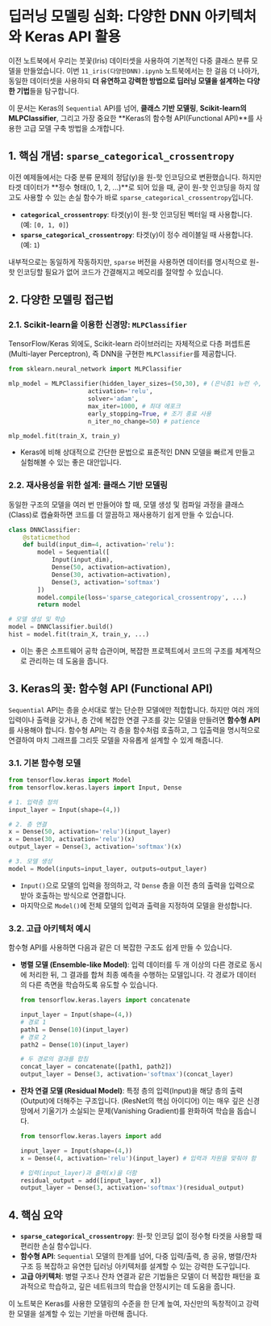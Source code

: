 # 딥러닝 모델링 심화: 다양한 DNN 아키텍처와 Keras API 활용

이전 노트북에서 우리는 붓꽃(Iris) 데이터셋을 사용하여 기본적인 다중 클래스 분류 모델을 만들었습니다. 이번 `11_iris(다양한DNN).ipynb` 노트북에서는 한 걸음 더 나아가, 동일한 데이터셋을 사용하되 **더 유연하고 강력한 방법으로 딥러닝 모델을 설계하는 다양한 기법**들을 탐구합니다.

이 문서는 Keras의 `Sequential` API를 넘어, **클래스 기반 모델링**, **Scikit-learn의 MLPClassifier**, 그리고 가장 중요한 **Keras의 함수형 API(Functional API)**를 사용한 고급 모델 구축 방법을 소개합니다.

## 1. 핵심 개념: `sparse_categorical_crossentropy`

이전 예제들에서는 다중 분류 문제의 정답(y)을 원-핫 인코딩으로 변환했습니다. 하지만 타겟 데이터가 **정수 형태(0, 1, 2, ...)**로 되어 있을 때, 굳이 원-핫 인코딩을 하지 않고도 사용할 수 있는 손실 함수가 바로 `sparse_categorical_crossentropy`입니다.

- **`categorical_crossentropy`**: 타겟(y)이 원-핫 인코딩된 벡터일 때 사용합니다. (예: `[0, 1, 0]`)
- **`sparse_categorical_crossentropy`**: 타겟(y)이 정수 레이블일 때 사용합니다. (예: `1`)

내부적으로는 동일하게 작동하지만, `sparse` 버전을 사용하면 데이터를 명시적으로 원-핫 인코딩할 필요가 없어 코드가 간결해지고 메모리를 절약할 수 있습니다.

## 2. 다양한 모델링 접근법

### 2.1. Scikit-learn을 이용한 신경망: `MLPClassifier`

TensorFlow/Keras 외에도, Scikit-learn 라이브러리는 자체적으로 다층 퍼셉트론(Multi-layer Perceptron), 즉 DNN을 구현한 `MLPClassifier`를 제공합니다.

```python
from sklearn.neural_network import MLPClassifier

mlp_model = MLPClassifier(hidden_layer_sizes=(50,30), # (은닉층1 뉴런 수, 은닉층2 뉴런 수)
                      activation='relu', 
                      solver='adam',
                      max_iter=1000, # 최대 에포크
                      early_stopping=True, # 조기 종료 사용
                      n_iter_no_change=50) # patience

mlp_model.fit(train_X, train_y)
```
- Keras에 비해 상대적으로 간단한 문법으로 표준적인 DNN 모델을 빠르게 만들고 실험해볼 수 있는 좋은 대안입니다.

### 2.2. 재사용성을 위한 설계: 클래스 기반 모델링

동일한 구조의 모델을 여러 번 만들어야 할 때, 모델 생성 및 컴파일 과정을 클래스(Class)로 캡슐화하면 코드를 더 깔끔하고 재사용하기 쉽게 만들 수 있습니다.

```python
class DNNClassifier:
    @staticmethod
    def build(input_dim=4, activation='relu'):
        model = Sequential([
            Input(input_dim),
            Dense(50, activation=activation),
            Dense(30, activation=activation),
            Dense(3, activation='softmax')
        ])
        model.compile(loss='sparse_categorical_crossentropy', ...)
        return model

# 모델 생성 및 학습
model = DNNClassifier.build()
hist = model.fit(train_X, train_y, ...)
```
- 이는 좋은 소프트웨어 공학 습관이며, 복잡한 프로젝트에서 코드의 구조를 체계적으로 관리하는 데 도움을 줍니다.

## 3. Keras의 꽃: 함수형 API (Functional API)

`Sequential` API는 층을 순서대로 쌓는 단순한 모델에만 적합합니다. 하지만 여러 개의 입력이나 출력을 갖거나, 층 간에 복잡한 연결 구조를 갖는 모델을 만들려면 **함수형 API**를 사용해야 합니다. 함수형 API는 각 층을 함수처럼 호출하고, 그 입출력을 명시적으로 연결하여 마치 그래프를 그리듯 모델을 자유롭게 설계할 수 있게 해줍니다.

### 3.1. 기본 함수형 모델

```python
from tensorflow.keras import Model
from tensorflow.keras.layers import Input, Dense

# 1. 입력층 정의
input_layer = Input(shape=(4,))

# 2. 층 연결
x = Dense(50, activation='relu')(input_layer)
x = Dense(30, activation='relu')(x)
output_layer = Dense(3, activation='softmax')(x)

# 3. 모델 생성
model = Model(inputs=input_layer, outputs=output_layer)
```
- `Input()`으로 모델의 입력을 정의하고, 각 `Dense` 층을 이전 층의 출력을 입력으로 받아 호출하는 방식으로 연결합니다.
- 마지막으로 `Model()`에 전체 모델의 입력과 출력을 지정하여 모델을 완성합니다.

### 3.2. 고급 아키텍처 예시

함수형 API를 사용하면 다음과 같은 더 복잡한 구조도 쉽게 만들 수 있습니다.

- **병렬 모델 (Ensemble-like Model)**: 입력 데이터를 두 개 이상의 다른 경로로 동시에 처리한 뒤, 그 결과를 합쳐 최종 예측을 수행하는 모델입니다. 각 경로가 데이터의 다른 측면을 학습하도록 유도할 수 있습니다.

  ```python
  from tensorflow.keras.layers import concatenate

  input_layer = Input(shape=(4,))
  # 경로 1
  path1 = Dense(10)(input_layer)
  # 경로 2
  path2 = Dense(10)(input_layer)

  # 두 경로의 결과를 합침
  concat_layer = concatenate([path1, path2])
  output_layer = Dense(3, activation='softmax')(concat_layer)
  ```

- **잔차 연결 모델 (Residual Model)**: 특정 층의 입력(Input)을 해당 층의 출력(Output)에 더해주는 구조입니다. (ResNet의 핵심 아이디어) 이는 매우 깊은 신경망에서 기울기가 소실되는 문제(Vanishing Gradient)를 완화하여 학습을 돕습니다.

  ```python
  from tensorflow.keras.layers import add

  input_layer = Input(shape=(4,))
  x = Dense(4, activation='relu')(input_layer) # 입력과 차원을 맞춰야 함

  # 입력(input_layer)과 출력(x)을 더함
  residual_output = add([input_layer, x])
  output_layer = Dense(3, activation='softmax')(residual_output)
  ```

## 4. 핵심 요약

- **`sparse_categorical_crossentropy`**: 원-핫 인코딩 없이 정수형 타겟을 사용할 때 편리한 손실 함수입니다.
- **함수형 API**: `Sequential` 모델의 한계를 넘어, 다중 입력/출력, 층 공유, 병렬/잔차 구조 등 복잡하고 유연한 딥러닝 아키텍처를 설계할 수 있는 강력한 도구입니다.
- **고급 아키텍처**: 병렬 구조나 잔차 연결과 같은 기법들은 모델이 더 복잡한 패턴을 효과적으로 학습하고, 깊은 네트워크의 학습을 안정시키는 데 도움을 줍니다.

이 노트북은 Keras를 사용한 모델링의 수준을 한 단계 높여, 자신만의 독창적이고 강력한 모델을 설계할 수 있는 기반을 마련해 줍니다.
